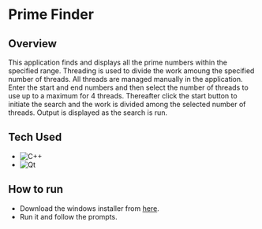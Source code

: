 # Prime Finder
## Overview
This application finds and displays all the prime numbers within the specified range. Threading is used to divide the work amoung the specified number of threads. All threads are managed manually in the application. Enter the start and end numbers and then select the number of threads to use up to a maximum for 4 threads. Thereafter click the start button to initiate the search and the work is divided among the selected number of threads. Output is displayed as the search is run. 

## Tech Used
- ![C++](https://img.shields.io/badge/c++-%2300599C.svg?style=for-the-badge&logo=c%2B%2B&logoColor=white)
- ![Qt](https://img.shields.io/badge/Qt-%23217346.svg?style=for-the-badge&logo=Qt&logoColor=white)

## How to run
- Download the windows installer from [here](https://github.com/zaks276/prime-finder/releases/tag/v1.0.0). 
- Run it and follow the prompts.


